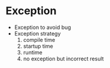 # Exception

- Exception to avoid bug
- Exception strategy
  1. compile time
  2. startup time
  3. runtime
  4. no exception but incorrect result
